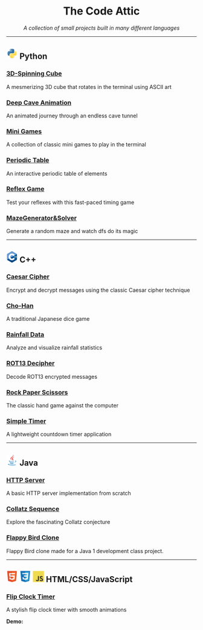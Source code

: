 <h1 align="center">The Code Attic</h1>

<p align="center"><i>A collection of small projects built in many different languages</i></p>

---

## <img src="https://raw.githubusercontent.com/devicons/devicon/master/icons/python/python-original.svg" width="30" height="30" alt="Python"/> Python

### [3D-Spinning Cube](https://github.com/Lokonco/CodeAttic/blob/main/Python/3D-SpinningCube.py)
A mesmerizing 3D cube that rotates in the terminal using ASCII art

### [Deep Cave Animation](https://github.com/Lokonco/CodeAttic/blob/main/Python/DeepCaveAnimation.py)
An animated journey through an endless cave tunnel

### [Mini Games](https://github.com/Lokonco/CodeAttic/blob/main/Python/MiniGames.py)
A collection of classic mini games to play in the terminal

### [Periodic Table](https://github.com/Lokonco/CodeAttic/blob/main/Python/PerodicTable.py)
An interactive periodic table of elements

### [Reflex Game](https://github.com/Lokonco/CodeAttic/blob/main/Python/ReflexGame.py)
Test your reflexes with this fast-paced timing game

### [MazeGenerator&Solver](https://github.com/Lokonco/CodeAttic/tree/main/Python/MazeGenerator%26Solver)
Generate a random maze and watch dfs do its magic

---

## <img src="https://raw.githubusercontent.com/devicons/devicon/master/icons/cplusplus/cplusplus-original.svg" width="30" height="30" alt="C++"/> C++

### [Caesar Cipher](https://github.com/Lokonco/CodeAttic/blob/main/C%2B%2B/CeaserCypher.cpp)
Encrypt and decrypt messages using the classic Caesar cipher technique

### [Cho-Han](https://github.com/Lokonco/CodeAttic/blob/main/C%2B%2B/Cho-Han.cpp)
A traditional Japanese dice game

### [Rainfall Data](https://github.com/Lokonco/CodeAttic/blob/main/C%2B%2B/rainfalldata.cpp)
Analyze and visualize rainfall statistics

### [ROT13 Decipher](https://github.com/Lokonco/CodeAttic/blob/main/C%2B%2B/rot13Decypher.cpp)
Decode ROT13 encrypted messages

### [Rock Paper Scissors](https://github.com/Lokonco/CodeAttic/blob/main/C%2B%2B/rps.cpp)
The classic hand game against the computer

### [Simple Timer](https://github.com/Lokonco/CodeAttic/blob/main/C%2B%2B/simpletimer.cpp)
A lightweight countdown timer application

---

## <img src="https://raw.githubusercontent.com/devicons/devicon/master/icons/java/java-original.svg" width="30" height="30" alt="Java"/> Java

### [HTTP Server](https://github.com/Lokonco/CodeAttic/blob/main/Java/HttpServer.java)
A basic HTTP server implementation from scratch

### [Collatz Sequence](https://github.com/Lokonco/CodeAttic/blob/main/Java/CollatzSequence.java)
Explore the fascinating Collatz conjecture

### [Flappy Bird Clone](https://github.com/Lokonco/CodeAttic/tree/main/Java/FlappyBirdClone)
Flappy Bird clone made for a Java 1 development class project. 

---

## <img src="https://raw.githubusercontent.com/devicons/devicon/master/icons/html5/html5-original.svg" width="30" height="30" alt="HTML"/> <img src="https://raw.githubusercontent.com/devicons/devicon/master/icons/css3/css3-original.svg" width="30" height="30" alt="CSS"/> <img src="https://raw.githubusercontent.com/devicons/devicon/master/icons/javascript/javascript-original.svg" width="30" height="30" alt="JavaScript"/> HTML/CSS/JavaScript

### [Flip Clock Timer](https://github.com/Lokonco/CodeAttic/tree/main/Html-Css-Js-Ts/FlipClockTimer)
A stylish flip clock timer with smooth animations

**Demo:**
<!-- Add your GIF here: ![Flip Clock Demo](path/to/your/gif.gif) -->

